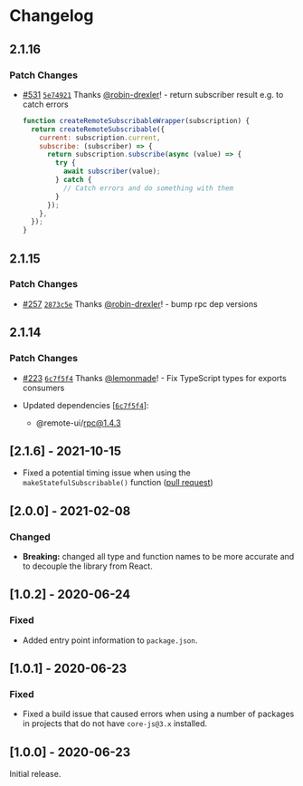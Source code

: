 # Changelog

## 2.1.16

### Patch Changes

- [#531](https://github.com/Shopify/remote-dom/pull/531) [`5e74921`](https://github.com/Shopify/remote-dom/commit/5e749216119e566444774b7353c683ee9593c707) Thanks [@robin-drexler](https://github.com/robin-drexler)! - return subscriber result e.g. to catch errors

  ```js
  function createRemoteSubscribableWrapper(subscription) {
    return createRemoteSubscribable({
      current: subscription.current,
      subscribe: (subscriber) => {
        return subscription.subscribe(async (value) => {
          try {
            await subscriber(value);
          } catch {
            // Catch errors and do something with them
          }
        });
      },
    });
  }
  ```

## 2.1.15

### Patch Changes

- [#257](https://github.com/Shopify/remote-ui/pull/257) [`2873c5e`](https://github.com/Shopify/remote-ui/commit/2873c5efc1f885e5cc906fa07cb11bcc2753c1d7) Thanks [@robin-drexler](https://github.com/robin-drexler)! - bump rpc dep versions

## 2.1.14

### Patch Changes

- [#223](https://github.com/Shopify/remote-ui/pull/223) [`6c7f5f4`](https://github.com/Shopify/remote-ui/commit/6c7f5f44314447a436c8277f2d23e5ba82fb5c3e) Thanks [@lemonmade](https://github.com/lemonmade)! - Fix TypeScript types for exports consumers

- Updated dependencies [[`6c7f5f4`](https://github.com/Shopify/remote-ui/commit/6c7f5f44314447a436c8277f2d23e5ba82fb5c3e)]:
  - @remote-ui/rpc@1.4.3

## [2.1.6] - 2021-10-15

- Fixed a potential timing issue when using the `makeStatefulSubscribable()` function ([pull request](https://github.com/Shopify/remote-ui/pull/128))

## [2.0.0] - 2021-02-08

### Changed

- **Breaking:** changed all type and function names to be more accurate and to decouple the library from React.

## [1.0.2] - 2020-06-24

### Fixed

- Added entry point information to `package.json`.

## [1.0.1] - 2020-06-23

### Fixed

- Fixed a build issue that caused errors when using a number of packages in projects that do not have `core-js@3.x` installed.

## [1.0.0] - 2020-06-23

Initial release.
